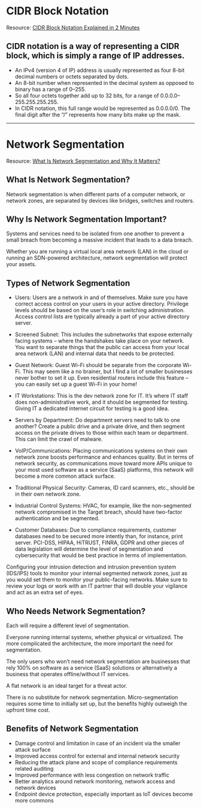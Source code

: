 # CIDR Block Notation
Resource: [CIDR Block Notation Explained in 2 Minutes](https://medium.com/@ethicalentrepreneur/cidr-block-notation-explained-in-2-minutes-1010ec0dbc15)


## CIDR notation is a way of representing a CIDR block, which is simply a range of IP addresses.
- An IPv4 (version 4 of IP) address is usually represented as four 8-bit decimal numbers or octets separated by dots.
- An 8-bit number when represented in the decimal system as opposed to binary has a range of 0–255.
- So all four octets together add up to 32 bits, for a range of 0.0.0.0–255.255.255.255.
- In CIDR notation, this full range would be represented as 0.0.0.0/0. The final digit after the “/” represents how many bits make up the mask.

---


# Network Segmentation
Resource: [What Is Network Segmentation and Why It Matters?](https://www.comptia.org/blog/security-awareness-training-network-segmentation)

## What Is Network Segmentation?
Network segmentation is when different parts of a computer network, or network zones, are separated by devices like bridges, switches and routers. 

## Why Is Network Segmentation Important?
Systems and services need to be isolated from one another to prevent a small breach from becoming a massive incident that leads to a data breach.

Whether you are running a virtual local area network (LAN) in the cloud or running an SDN-powered architecture, network segmentation will protect your assets.

## Types of Network Segmentation
- Users: Users are a network in and of themselves. Make sure you have correct access control on your users in your active directory. Privilege levels should be based on the user’s role in switching administration. Access control lists are typically already a part of your active directory server. 

- Screened Subnet: This includes the subnetworks that expose externally facing systems – where the handshakes take place on your network. You want to separate things that the public can access from your local area network (LAN) and internal data that needs to be protected.

- Guest Network: Guest Wi-Fi should be separate from the corporate Wi-Fi. This may seem like a no brainer, but I find a lot of smaller businesses never bother to set it up. Even residential routers include this feature – you can easily set up a guest Wi-Fi in your home!

- IT Workstations: This is the dev network zone for IT. It’s where IT staff does non-administrative work, and it should be segmented for testing. Giving IT a dedicated internet circuit for testing is a good idea.

- Servers by Department: Do department servers need to talk to one another? Create a public drive and a private drive, and then segment access on the private drives to those within each team or department. This can limit the crawl of malware.

- VoIP/Communications: Placing communications systems on their own network zone boosts performance and enhances quality. But in terms of network security, as communications move toward more APIs unique to your most used software as a service (SaaS) platforms, this network will become a more common attack surface.

- Traditional Physical Security: Cameras, ID card scanners, etc., should be in their own network zone. 

- Industrial Control Systems: HVAC, for example, like the non-segmented network compromised in the Target breach, should have two-factor authentication and be segmented.

- Customer Databases: Due to compliance requirements, customer databases need to be secured more intently than, for instance, print server. PCI-DSS, HIPAA, HiTRUST, FINRA, GDPR and other pieces of data legislation will determine the level of segmentation and cybersecurity that would be best practice in terms of implementation.

Configuring your intrusion detection and intrusion prevention system (IDS/IPS) tools to monitor your internal segmented network zones, just as you would set them to monitor your public-facing networks. Make sure to review your logs or work with an IT partner that will double your vigilance and act as an extra set of eyes.

## Who Needs Network Segmentation?
Each will require a different level of segmentation.

Everyone running internal systems, whether physical or virtualized. The more complicated the architecture, the more important the need for segmentation. 

The only users who won’t need network segmentation are businesses that rely 100% on software as a service (SaaS) solutions or alternatively a business that operates offline/without IT services.

A flat network is an ideal target for a threat actor. 

There is no substitute for network segmentation. Micro-segmentation requires some time to initially set up, but the benefits highly outweigh the upfront time cost.

## Benefits of Network Segmentation
- Damage control and limitation in case of an incident via the smaller attack surface
- Improved access control for external and internal network security
- Reducing the attack plane and scope of compliance requirements related auditing
- Improved performance with less congestion on network traffic
- Better analytics around network monitoring, network access and network devices
- Endpoint device protection, especially important as IoT devices become more commons


